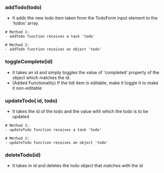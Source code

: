### addTodo(todo) 
- It adds the new todo item taken from the TodoForm input element to the 'todos' array.

```
# Method 1:
- addTodo function receives a task 'todo'
```

```
# Method 2:
- addTodo function receives an object 'todo'
```

### toggleComplete(id)
- It takes an id and simply toggles the value of 'completed' property of the object which matches the id.
- (Added Functionality) If the tidi item is editable, make it toggle it to make it non-editable

### updateTodo( id, todo)
- It takes the id of the todo and the value with which the todo is to be updated

```
# Method 1:
- updateTodo function receives a task 'todo'
```

```
# Method 2:
- updateTodo function receives an object 'todo'
```

### deleteTodo(id)
- It takes in id and deletes the todo object that matches with the id